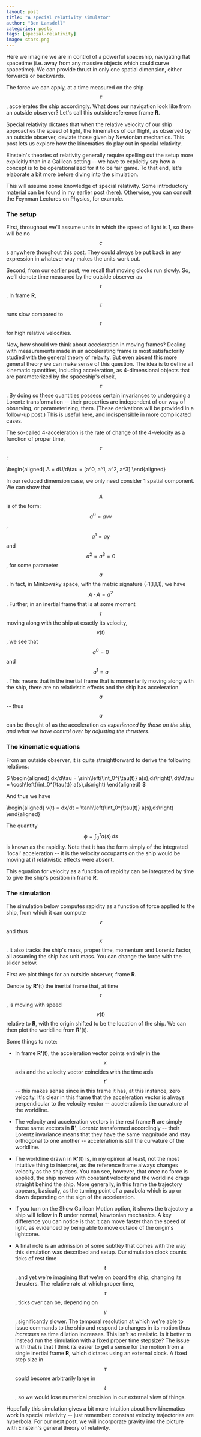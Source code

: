 ```yaml
---
layout: post
title: "A special relativity simulator"
author: "Ben Lansdell"
categories: posts
tags: [special-relativity]
image: stars.png
---
```


Here we imagine we are in control of a powerful spaceship, navigating flat spacetime (i.e. away from any massive objects which could curve spacetime). We can provide thrust in only one spatial dimension, either forwards or backwards. 

The force we can apply, at a time measured on the ship $$\tau$$, accelerates the ship accordingly. What does our navigation look like from an outside observer? Let's call this outside reference frame **R**.

Special relativity dictates that when the relative velocity of our ship approaches the speed of light, the kinematics of our flight, as observed by an outside observer, deviate those given by Newtonian mechanics. This post lets us explore how the kinematics do play out in special relativity. 

Einstein's theories of relativity generally require spelling out the setup more explicitly than in a Galilean setting -- we have to explicitly say how a concept is to be operationalized for it to be fair game. To that end, let's elaborate a bit more before diving into the simulation. 

This will assume some knowledge of special relativity. Some introductory material can be found in my earlier post ([here](https://benlansdell.github.io/expositions/posts/minkowsky.html)). Otherwise, you can consult the Feynman Lectures on Physics, for example. 

### The setup

First, throughout we'll assume units in which the speed of light is 1, so there will be no $$c$$s anywhere thoughout this post. They could always be put back in any expression in whatever way makes the units work out.

Second, from our [earlier post](https://benlansdell.github.io/expositions/posts/minkowsky.html), we recall that moving clocks run slowly. So, we'll denote time measured by the outside observer as $$t$$. In frame **R**, $$\tau$$ runs slow compared to $$t$$ for high relative velocities. 

Now, how should we think about acceleration in moving frames? Dealing with measurements made in an accelerating frame is most satisfactorily studied with the general theory of relavity. But even absent this more general theory we can make sense of this question. The idea is to define all kinematic quantities, including acceleration, as 4-dimensional objects that are parameterized by the spaceship's clock, $$\tau$$. By doing so these quantities possess certain invariances to undergoing a Lorentz transformation -- their properties are independent of our way of observing, or parameterizing, them. (These derivations will be provided in a follow-up post.) This is useful here, and indispensible in more complicated cases.

The so-called 4-acceleration is the rate of change of the 4-velocity as a function of proper time, $$\tau$$:

\begin{aligned}
A = dU/d\tau = [a^0, a^1, a^2, a^3]
\end{aligned}


In our reduced dimension case, we only need consider 1 spatial component. We can show that $$A$$ is of the form: $$a^0 = a\gamma v$$, $$a^1 = a\gamma$$ and $$a^2 = a^3 = 0$$, for some parameter $$a$$. In fact, in Minkowsky space, with the metric signature (-1,1,1,1), we have $$A\cdot A = a^2$$. Further, in an inertial frame that is at some moment $$t$$ moving along with the ship at exactly its velocity, $$v(t)$$, we see that $$a^0 = 0$$ and $$a^1 = a$$. This means that in the inertial frame that is momentarily moving along with the ship, there are no relativistic effects and the ship has acceleration $$a$$ -- thus $$a$$ can be thought of as the acceleration _as experienced by those on the ship, and what we have control over by adjusting the thrusters_. 

### The kinematic equations

From an outside observer, it is quite straightforward to derive the following relations:

$
\begin{aligned}
dx/d\tau = \sinh\left(\int_0^{\tau(t)} a(s)\,ds\right)\\
dt/d\tau = \cosh\left(\int_0^{\tau(t)} a(s)\,ds\right)
\end{aligned}
$

And thus we have

\begin{aligned}
v(t) = dx/dt = \tanh\left(\int_0^{\tau(t)} a(s)\,ds\right)
\end{aligned}


The quantity $$\phi = \int_0^\tau a(s)\,ds$$ is known as the rapidity. Note that it has the form simply of the integrated 'local' acceleration -- it is the velocity occupants on the ship would be moving at if relativistic effects were absent.

This equation for velocity as a function of rapidity can be integrated by time to give the ship's position in frame **R**.

### The simulation

The simulation below computes rapidity as a function of force applied to the ship, from which it can compute $$v$$ and thus $$x$$. It also tracks the ship's mass, proper time, momentum and Lorentz factor, all assuming the ship has unit mass. You can change the force with the slider below.

First we plot things for an outside observer, frame **R**.

<div id="observablehq-viewof-options-8839b668"></div>
<div id="observablehq-viewof-reset_widget-8839b668"></div>
<div id="observablehq-rest_frame-8839b668"></div>
<div id="observablehq-speedControl-8839b668"></div>
<div id="observablehq-Force-8839b668"></div>
<div id="observablehq-stats-8839b668"></div>

<script type="module">
import {Runtime, Inspector} from "https://cdn.jsdelivr.net/npm/@observablehq/runtime@4/dist/runtime.js";
import define from "https://api.observablehq.com/@benlansdell/a-special-relativity-simulator.js?v=3";
new Runtime().module(define, name => {
  if (name === "viewof options") return new Inspector(document.querySelector("#observablehq-viewof-options-8839b668"));
  if (name === "viewof reset_widget") return new Inspector(document.querySelector("#observablehq-viewof-reset_widget-8839b668"));
  if (name === "rest_frame") return new Inspector(document.querySelector("#observablehq-rest_frame-8839b668"));
  if (name === "speedControl") return new Inspector(document.querySelector("#observablehq-speedControl-8839b668"));
  if (name === "Force") return new Inspector(document.querySelector("#observablehq-Force-8839b668"));
  if (name === "stats") return new Inspector(document.querySelector("#observablehq-stats-8839b668"));
  return ["plot_rest_frame","state","a","t","tau","p","x","rapidity","p_g","x_g","v_g","plot_moving_frame","v","moving_frame","m_x_func","m_t_func","gamma","mass","energy"].includes(name);
});
</script>

Denote by **R'**(t) the inertial frame that, at time $$t$$, is moving with speed $$v(t)$$ relative to **R**, with the origin shifted to be the location of the ship. We can then plot the worldline from **R'**(t). 

<div id="observablehq-moving_frame-39a30556"></div>

<script type="module">
import {Runtime, Inspector} from "https://cdn.jsdelivr.net/npm/@observablehq/runtime@4/dist/runtime.js";
import define from "https://api.observablehq.com/@benlansdell/a-special-relativity-simulator.js?v=3";
new Runtime().module(define, name => {
  if (name === "moving_frame") return new Inspector(document.querySelector("#observablehq-moving_frame-39a30556"));
});
</script>

Some things to note:

* In frame **R'**(t), the acceleration vector points entirely in the $$x$$ axis and the velocity vector coincides with the time axis $$t'$$ -- this makes sense since in this frame it has, at this instance, zero velocity. It's clear in this frame that the acceleration vector is always perpendicular to the velocity vector -- acceleration is the curvature of the worldline.

* The velocity and acceleration vectors in the rest frame **R** are simply those same vectors in **R'**, Lorentz transformed accordingly -- their Lorentz invariance means that they have the same magnitude and stay orthogonal to one another -- acceleration is still the curvature of the worldline. 

* The worldline drawn in **R'**(t) is, in my opinion at least, not the most intuitive thing to interpret, as the reference frame always changes velocity as the ship does. You can see, however, that once no force is applied, the ship moves with constant velocity and the worldline drags straight behind the ship. More generally, in this frame the trajectory appears, basically, as the turning point of a parabola which is up or down depending on the sign of the acceleration.

* If you turn on the Show Galilean Motion option, it shows the trajectory a ship will follow in **R** under normal, Newtonian mechanics. A key difference you can notice is that it can move faster than the speed of light, as evidenced by being able to move outside of the origin's lightcone. 

* A final note is an admission of some subtley that comes with the way this simulation was described and setup. Our simulation clock counts ticks of rest time $$t$$, and yet we're imagining that we're on board the ship, changing its thrusters. The relative rate at which proper time, $$\tau$$, ticks over can be, depending on $$\gamma$$, significantly slower. The temporal resolution at which we're able to issue commands to the ship and respond to changes in its motion thus _increases_ as time dilation increases. This isn't so realistic. Is it better to instead run the simulation with a fixed proper time stepsize? The issue with that is that I think its easier to get a sense for the motion from a single inertial frame **R**, which dictates using an external clock. A fixed step size in $$\tau$$ could become arbitrarily large in $$t$$, so we would lose numerical precision in our external view of things.

Hopefully this simulation gives a bit more intuition about how kinematics work in special relativity -- just remember: constant velocity trajectories are hyperbola. For our next post, we will incorporate gravity into the picture with Einstein's general theory of relativity.
